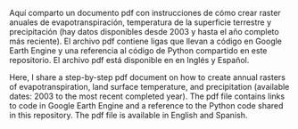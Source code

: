 
Aquí comparto un documento pdf con instrucciones de cómo crear raster anuales de evapotranspiración, temperatura de la superficie terrestre y precipitación (hay datos disponibles desde 2003 y hasta el año completo más reciente).
El archivo pdf contiene ligas que llevan a código en Google Earth Engine y una referencia al código de Python compartido en este repositorio.
El archivo pdf está disponible en en Inglés y Español.


Here, I share a step-by-step pdf document on how to create annual rasters of evapotranspiration, land surface temperature, and precipitation (available dates: 2003 to the most recent completed year).
The pdf file contains links to code in Google Earth Engine and a reference to the Python code shared in this repository. 
The pdf file is available in English and Spanish.

